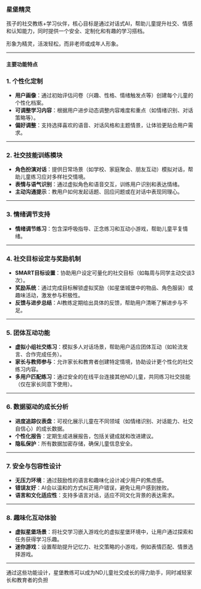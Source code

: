 ### 星堡精灵

孩子的社交教练+学习伙伴，核心目标是通过对话式AI，帮助儿童提升社交、情感和认知能力，同时提供一个安全、定制化和有趣的学习搭档。

形象为精灵，活泼轻松，而非老师或成年人形象。

---

#### **主要功能特点**  

### **1. 个性化定制**  
- **用户画像**：通过初始评估问卷（兴趣、性格、情绪触发点等）创建每个儿童的个性化档案。  
- **可调整学习内容**：根据用户进步动态调整内容难度和重点（如情绪识别、对话策略等）。  
- **偏好调整**：支持选择喜欢的语音、对话风格和主题情景，让体验更贴合用户需求。

---

### **2. 社交技能训练模块**  
- **角色扮演对话**：提供日常场景（如学校、家庭聚会、朋友互动）模拟对话，帮助儿童练习应对多样社交情境。  
- **表情与语气识别**：通过虚拟角色和语音交互，训练用户识别和表达情绪。  
- **主动沟通提示**：教用户如何发起话题、回应问题或在对话中表现同理心。  

---

### **3. 情绪调节支持**  
- **情绪调节练习**：包含深呼吸指导、正念练习和互动小游戏，帮助儿童平复情绪。  

---

### **4. 社交目标设定与奖励机制**  
- **SMART目标设置**：协助用户设定可量化的社交目标（如每周与同学主动交谈3次）。  
- **奖励系统**：通过完成目标解锁虚拟奖励（如星堡城堡中的物品、角色服装）或趣味活动，激发参与积极性。  
- **反馈与进步总结**：AI教练定期给出具体的反馈，帮助用户清晰了解进步与不足。  

---

### **5. 团体互动功能**  
- **虚拟小组社交练习**：模拟多人对话场景，帮助用户适应团体互动（如轮流发言、合作完成任务）。  
- **家长与教师参与**：允许家长和教育者创建特定情境，协助设计更个性化的社交练习内容。  
- **多用户匹配练习**：通过安全的在线平台连接其他ND儿童，共同练习社交技能（仅在家长同意下使用）。  

---

### **6. 数据驱动的成长分析**  
- **进度追踪仪表盘**：可视化展示儿童在不同领域（如情绪识别、对话能力、社交自信心）的成长数据。  
- **个性化报告**：定期生成进展报告，包括关键成就和改进建议。  
- **隐私保护**：所有数据加密存储，确保儿童信息安全。  

---

### **7. 安全与包容性设计**  
- **无压力环境**：通过鼓励性的语言和趣味化设计减少用户的焦虑感。  
- **错误友好**：AI会以温和的方式纠正用户错误，避免让用户感到挫败。  
- **语言和文化适应性**：支持多语言对话，适应不同文化背景的表达需求。  

---

### **8. 趣味化互动体验**  
- **虚拟星堡场景**：将社交学习嵌入游戏化的虚拟星堡环境中，让用户通过探索和任务获得学习乐趣。  
- **迷你游戏**：设置帮助提升记忆力、社交策略的小游戏，例如表情匹配、情景选择游戏。  

---

通过这些功能设计，星堡教练可以成为ND儿童社交成长的得力助手，同时减轻家长和教育者的负担

